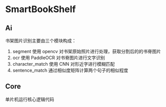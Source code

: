 # SmartBookShelf

## Ai

书架图片识别主要由三个模块构成：

1. segment 使用 opencv 对书架原始照片进行处理，获取分割后的的书脊图片
2. ocr 使用 PaddleOCR 对书脊图片进行文字识别
3. character_match 使用 CNN 对形近字进行模糊匹配
4. sentence_match 通过相似度矩阵计算两个句子的相似程度

## Core

单片机运行核心逻辑代码
